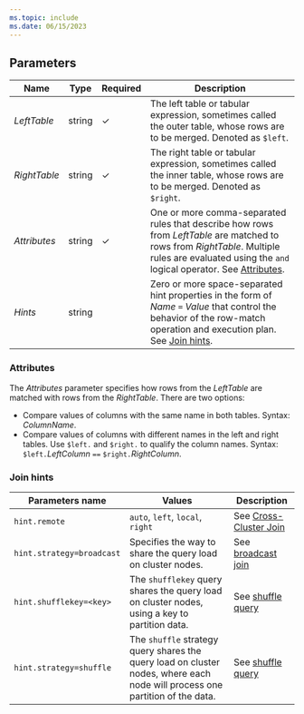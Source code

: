 ```yaml
---
ms.topic: include
ms.date: 06/15/2023
---
```


## Parameters

|Name|Type|Required|Description|
|--|--|--|--|
|*LeftTable*|string|&check;|The left table or tabular expression, sometimes called the outer table, whose rows are to be merged. Denoted as `$left`.|
|*RightTable*|string|&check;|The right table or tabular expression, sometimes called the inner table, whose rows are to be merged. Denoted as `$right`.|
|*Attributes*|string|&check;|One or more comma-separated rules that describe how rows from *LeftTable* are matched to rows from *RightTable*. Multiple rules are evaluated using the `and` logical operator. See [Attributes](#attributes).|
|*Hints*|string||Zero or more space-separated hint properties in the form of *Name* `=` *Value* that control the behavior of the row-match operation and execution plan. See [Join hints](#join-hints).

### Attributes

The *Attributes* parameter specifies how rows from the *LeftTable* are matched with rows from the *RightTable*. There are two options:

* Compare values of columns with the same name in both tables. Syntax: *ColumnName*.
* Compare values of columns with different names in the left and right tables. Use `$left.` and `$right.` to qualify the column names. Syntax: `$left.`*LeftColumn* `==` `$right.`*RightColumn*.

### Join hints

| Parameters name | Values | Description |
|--|--|--|
| `hint.remote` | `auto`, `left`, `local`, `right` | See [Cross-Cluster Join](../query/joincrosscluster) |
| `hint.strategy=broadcast` | Specifies the way to share the query load on cluster nodes. | See [broadcast join](../query/broadcastjoin.md) |
| `hint.shufflekey=<key>` | The `shufflekey` query shares the query load on cluster nodes, using a key to partition data. | See [shuffle query](../query/shufflequery.md) |
| `hint.strategy=shuffle` | The `shuffle` strategy query shares the query load on cluster nodes, where each node will process one partition of the data. | See [shuffle query](../query/shufflequery.md) |
